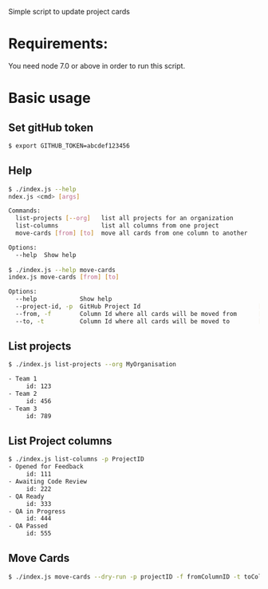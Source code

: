 Simple script to update project cards

# Requirements:
You need node 7.0 or above in order to run this script.

# Basic usage

## Set gitHub token

```bash
$ export GITHUB_TOKEN=abcdef123456
```


## Help
```bash
$ ./index.js --help
ndex.js <cmd> [args]

Commands:
  list-projects [--org]   list all projects for an organization
  list-columns            list all columns from one project
  move-cards [from] [to]  move all cards from one column to another

Options:
  --help  Show help                                                    [boolean]
  
$ ./index.js --help move-cards
index.js move-cards [from] [to]

Options:
  --help            Show help                                          [boolean]
  --project-id, -p  GitHub Project Id                                 [required]
  --from, -f        Column Id where all cards will be moved from      [required]
  --to, -t          Column Id where all cards will be moved to        [required]  
```

## List projects

```bash
$ ./index.js list-projects --org MyOrganisation

- Team 1
     id: 123
- Team 2
     id: 456
- Team 3
     id: 789
```

## List Project columns

```bash
$ ./index.js list-columns -p ProjectID
- Opened for Feedback
     id: 111
- Awaiting Code Review
     id: 222
- QA Ready
     id: 333
- QA in Progress
     id: 444
- QA Passed
     id: 555
```

## Move Cards

```bash
$ ./index.js move-cards --dry-run -p projectID -f fromColumnID -t toColumnID
```